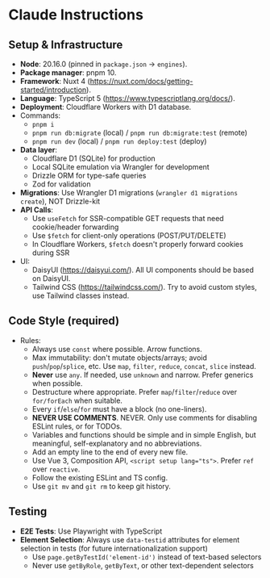# Claude Instructions

## Setup & Infrastructure

* **Node**: 20.16.0 (pinned in `package.json` → `engines`).
* **Package manager**: pnpm 10.
* **Framework**: Nuxt 4 (https://nuxt.com/docs/getting-started/introduction).
* **Language**: TypeScript 5 (https://www.typescriptlang.org/docs/).
* **Deployment**: Cloudflare Workers with D1 database.
* Commands:
  * `pnpm i`
  * `pnpm run db:migrate` (local) / `pnpm run db:migrate:test` (remote)
  * `pnpm run dev` (local) / `pnpm run deploy:test` (deploy)
* **Data layer**: 
  * Cloudflare D1 (SQLite) for production
  * Local SQLite emulation via Wrangler for development
  * Drizzle ORM for type-safe queries
  * Zod for validation
* **Migrations**: Use Wrangler D1 migrations (`wrangler d1 migrations create`), NOT Drizzle-kit
* **API Calls**: 
  * Use `useFetch` for SSR-compatible GET requests that need cookie/header forwarding
  * Use `$fetch` for client-only operations (POST/PUT/DELETE)
  * In Cloudflare Workers, `$fetch` doesn't properly forward cookies during SSR
* UI:
  * DaisyUI (https://daisyui.com/). All UI components should be based on DaisyUI.
  * Tailwind CSS (https://tailwindcss.com/). Try to avoid custom styles, use Tailwind classes instead.

## Code Style (required)

* Rules:
  * Always use `const` where possible. Arrow functions.
  * Max immutability: don't mutate objects/arrays; avoid `push`/`pop`/`splice`, etc. Use `map`, `filter`, `reduce`, `concat`, `slice` instead.
  * **Never** use `any`. If needed, use `unknown` and narrow. Prefer generics when possible.
  * Destructure where appropriate. Prefer `map`/`filter`/`reduce` over `for/forEach` when suitable.
  * Every `if`/`else`/`for` must have a block (no one-liners).
  * **NEVER USE COMMENTS**. NEVER. Only use comments for disabling ESLint rules, or for TODOs.
  * Variables and functions should be simple and in simple English, but meaningful, self-explanatory and no abbreviations.
  * Add an empty line to the end of every new file.
  * Use Vue 3, Composition API, `<script setup lang="ts">`. Prefer `ref` over `reactive`.
  * Follow the existing ESLint and TS config.
  * Use `git mv` and `git rm` to keep git history.

## Testing

* **E2E Tests**: Use Playwright with TypeScript
* **Element Selection**: Always use `data-testid` attributes for element selection in tests (for future internationalization support)
  * Use `page.getByTestId('element-id')` instead of text-based selectors
  * Never use `getByRole`, `getByText`, or other text-dependent selectors
